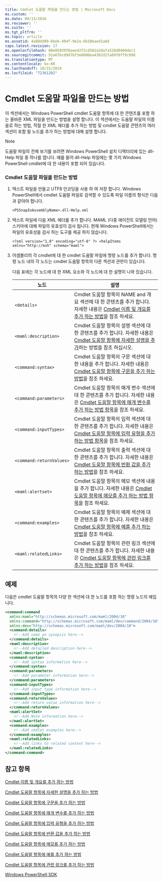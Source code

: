 ```yaml
---
title: Cmdlet 도움말 파일을 만드는 방법 | Microsoft Docs
ms.custom: ''
ms.date: 09/13/2016
ms.reviewer: ''
ms.suite: ''
ms.tgt_pltfrm: ''
ms.topic: article
ms.assetid: 4a88dd89-6beb-494f-9e2a-6b10baed1a8d
caps.latest.revision: 17
ms.openlocfilehash: 08e05939f8aee42f2cd502a3da7a528d8460dec1
ms.sourcegitcommit: 52a67bcd9d7bf3e8600ea4302d1fa8970ff9c998
ms.translationtype: MT
ms.contentlocale: ko-KR
ms.lasthandoff: 10/15/2019
ms.locfileid: "72361202"
---
```

# <a name="how-to-create-the-cmdlet-help-file"></a>Cmdlet 도움말 파일을 만드는 방법

이 섹션에서는 Windows PowerShell cmdlet 도움말 항목에 대 한 콘텐츠를 포함 하는 올바른 XML 파일을 만드는 방법을 설명 합니다. 이 섹션에서는 도움말 파일의 이름을로 하는 방법, 적절 한 XML 헤더를 추가 하는 방법 및 cmdlet 도움말 콘텐츠의 여러 섹션이 포함 될 노드를 추가 하는 방법에 대해 설명 합니다.

> [!NOTE]
> 도움말 파일의 전체 보기를 보려면 Windows PowerShell 설치 디렉터리에 있는 dll-Help 파일 중 하나를 엽니다. 예를 들어 dll-Help 파일에는 몇 가지 Windows PowerShell cmdlet에 대 한 내용이 포함 되어 있습니다.

### <a name="how-to-create-a-cmdlet-help-file"></a>Cmdlet 도움말 파일을 만드는 방법

1. 텍스트 파일을 만들고 UTF8 인코딩을 사용 하 여 저장 합니다. Windows PowerShell에서 cmdlet 도움말 파일로 검색할 수 있도록 파일 이름의 형식은 다음과 같아야 합니다.

   `<PSSnapInAssemblyName>.dll-Help.xml`

2. 텍스트 파일에 다음 XML 헤더를 추가 합니다. MAML (다중 에이전트 모델링 언어) 스키마에 대해 파일의 유효성이 검사 됩니다. 현재 Windows PowerShell에서는 파일의 유효성을 검사 하는 도구를 제공 하지 않습니다.

   `<?xml version="1.0" encoding="utf-8" ?> <helpItems xmlns="http://msh" schema="maml">`

3. 어셈블리의 각 cmdlet에 대 한 cmdlet 도움말 파일에 명령 노드를 추가 합니다. 명령 노드 내의 각 노드는 cmdlet 도움말 항목의 다른 섹션과 관련이 있습니다.

   다음 표에는 각 노드에 대 한 XML 요소와 각 노드에 대 한 설명이 나와 있습니다.

   |노드|설명|
   |----------|-----------------|
   |`<details>`|Cmdlet 도움말 항목의 NAME and 개요 섹션에 대 한 콘텐츠를 추가 합니다. 자세한 내용은 [Cmdlet 이름 및 개요를 추가 하는 방법](./how-to-add-the-cmdlet-name-and-synopsis-to-a-cmdlet-help-topic.md)을 참조 하세요.|
   |`<maml:description>`|Cmdlet 도움말 항목의 설명 섹션에 대 한 콘텐츠를 추가 합니다. 자세한 내용은 [Cmdlet 도움말 항목에 자세한 설명을 추가](./how-to-add-a-cmdlet-description.md)하는 방법을 참조 하십시오.|
   |`<command:syntax>`|Cmdlet 도움말 항목의 구문 섹션에 대 한 내용을 추가 합니다. 자세한 내용은 [Cmdlet 도움말 항목에 구문을 추가 하는 방법](./how-to-add-syntax-to-a-cmdlet-help-topic.md)을 참조 하세요.|
   |`<command:parameters>`|Cmdlet 도움말 항목의 매개 변수 섹션에 대 한 콘텐츠를 추가 합니다. 자세한 내용은 [Cmdlet 도움말 항목에 매개 변수를 추가 하는 방법 항목](./how-to-add-parameter-information.md)을 참조 하세요.|
   |`<command:inputTypes>`|Cmdlet 도움말 항목의 입력 섹션에 대 한 콘텐츠를 추가 합니다. 자세한 내용은 [Cmdlet 도움말 항목에 입력 유형을 추가 하는 방법 항목](./how-to-add-input-types-to-a-cmdlet-help-topic.md)을 참조 하세요.|
   |`<command:returnValues>`|Cmdlet 도움말 항목의 출력 섹션에 대 한 콘텐츠를 추가 합니다. 자세한 내용은 [Cmdlet 도움말 항목에 반환 값을 추가 하는 방법](./how-to-add-return-values-to-a-cmdlet-help-topic.md)을 참조 하세요.|
   |`<maml:alertset>`|Cmdlet 도움말 항목의 메모 섹션에 내용을 추가 합니다. 자세한 내용은 [Cmdlet 도움말 항목에 메모를 추가 하는 방법 항목](./how-to-add-notes-to-a-cmdlet-help-topic.md)을 참조 하세요.|
   |`<command:examples>`|Cmdlet 도움말 항목의 예제 섹션에 대 한 콘텐츠를 추가 합니다. 자세한 내용은 [Cmdlet 도움말 항목에 예를 추가 하는 방법](./how-to-add-examples-to-a-cmdlet-help-topic.md)을 참조 하세요.|
   |`<maml:relatedLinks>`|Cmdlet 도움말 항목의 관련 링크 섹션에 대 한 콘텐츠를 추가 합니다. 자세한 내용은 [Cmdlet 도움말 항목에 관련 링크를 추가 하는 방법](./how-to-add-related-links-to-a-cmdlet-help-topic.md)을 참조 하세요.|

## <a name="example"></a>예제

 다음은 cmdlet 도움말 항목의 다양 한 섹션에 대 한 노드를 포함 하는 명령 노드의 예입니다.

```xml
<command:command
  xmlns:maml="http://schemas.microsoft.com/maml/2004/10"
  xmlns:command="http://schemas.microsoft.com/maml/dev/command/2004/10"
  xmlns:dev="http://schemas.microsoft.com/maml/dev/2004/10">
  <command:details>
    <!--Add name an synopsis here-->
  </command:details>
  <maml:description>
    <!--Add detailed description here-->
  </maml:description>
  <command:syntax>
    <!--Add syntax information here-->
  </command:syntax>
  <command:parameters>
    <!--Add parameter information here-->
  </command:parameters>
  <command:inputTypes>
    <!--Add input type information here-->
  </command:inputTypes>
  <command:returnValues>
    <!--Add return value information here-->
  </command:returnValues>
  <maml:alertSet>
    <!--Add Note information here-->
  </maml:alertSet>
  <command:examples>
    <!--Add cmdlet examples here-->
  </command:examples>
  <maml:relatedLinks>
    <!--Add links to related content here-->
  </maml:relatedLinks>
</command:command>
```

## <a name="see-also"></a>참고 항목

 [Cmdlet 이름 및 개요를 추가 하는 방법](./how-to-add-the-cmdlet-name-and-synopsis-to-a-cmdlet-help-topic.md)

 [Cmdlet 도움말 항목에 자세한 설명을 추가 하는 방법](./how-to-add-a-cmdlet-description.md)

 [Cmdlet 도움말 항목에 구문을 추가 하는 방법](./how-to-add-syntax-to-a-cmdlet-help-topic.md)

 [Cmdlet 도움말 항목에 매개 변수를 추가 하는 방법](./how-to-add-parameter-information.md)

 [Cmdlet 도움말 항목에 입력 유형을 추가 하는 방법](./how-to-add-input-types-to-a-cmdlet-help-topic.md)

 [Cmdlet 도움말 항목에 반환 값을 추가 하는 방법](./how-to-add-return-values-to-a-cmdlet-help-topic.md)

 [Cmdlet 도움말 항목에 메모를 추가 하는 방법](./how-to-add-notes-to-a-cmdlet-help-topic.md)

 [Cmdlet 도움말 항목에 예를 추가 하는 방법](./how-to-add-examples-to-a-cmdlet-help-topic.md)

 [Cmdlet 도움말 항목에 관련 링크를 추가 하는 방법](./how-to-add-related-links-to-a-cmdlet-help-topic.md)

 [Windows PowerShell SDK](../windows-powershell-reference.md)
